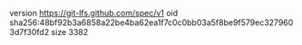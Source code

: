 version https://git-lfs.github.com/spec/v1
oid sha256:48bf92b3a6858a22be4ba62ea1f7c0c0bb03a5f8be9f579ec3279603d7f30fd2
size 3382
